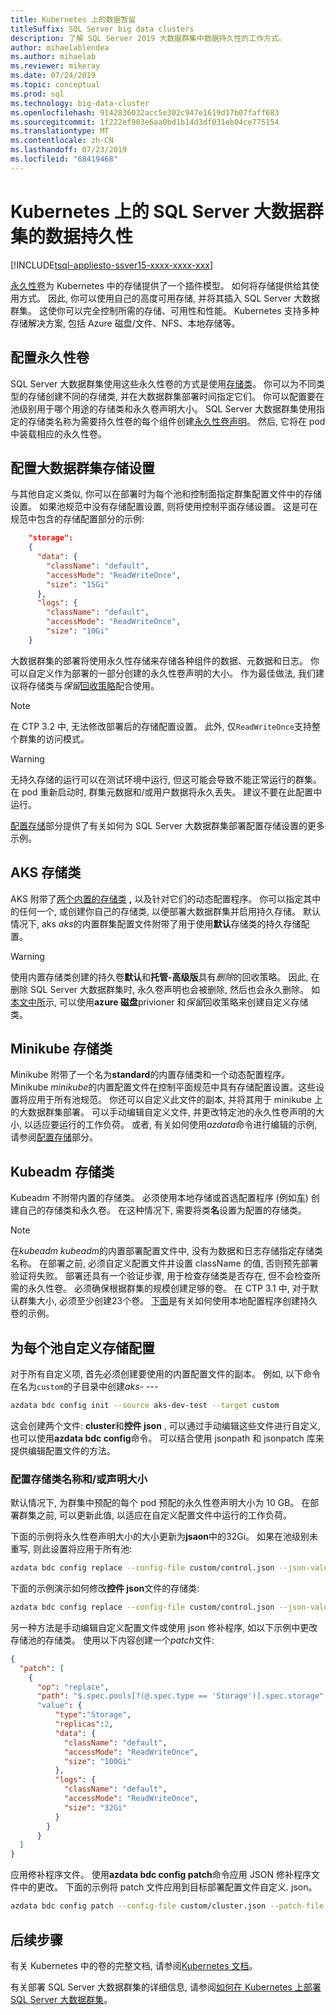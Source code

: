 ```yaml
---
title: Kubernetes 上的数据暂留
titleSuffix: SQL Server big data clusters
description: 了解 SQL Server 2019 大数据群集中数据持久性的工作方式。
author: mihaelablendea
ms.author: mihaelab
ms.reviewer: mikeray
ms.date: 07/24/2019
ms.topic: conceptual
ms.prod: sql
ms.technology: big-data-cluster
ms.openlocfilehash: 9142836032acc5e302c947e1619d17b07faff683
ms.sourcegitcommit: 1f222ef903e6aa0bd1b14d3df031eb04ce775154
ms.translationtype: MT
ms.contentlocale: zh-CN
ms.lasthandoff: 07/23/2019
ms.locfileid: "68419468"
---
```

# <a name="data-persistence-with-sql-server-big-data-cluster-on-kubernetes"></a>Kubernetes 上的 SQL Server 大数据群集的数据持久性

[!INCLUDE[tsql-appliesto-ssver15-xxxx-xxxx-xxx](../includes/tsql-appliesto-ssver15-xxxx-xxxx-xxx.md)]

[永久性卷](https://kubernetes.io/docs/concepts/storage/persistent-volumes/)为 Kubernetes 中的存储提供了一个插件模型。 如何将存储提供给其使用方式。 因此, 你可以使用自己的高度可用存储, 并将其插入 SQL Server 大数据群集。 这使你可以完全控制所需的存储、可用性和性能。 Kubernetes 支持多种存储解决方案, 包括 Azure 磁盘/文件、NFS、本地存储等。

## <a name="configure-persistent-volumes"></a>配置永久性卷

SQL Server 大数据群集使用这些永久性卷的方式是使用[存储类](https://kubernetes.io/docs/concepts/storage/storage-classes/)。 你可以为不同类型的存储创建不同的存储类, 并在大数据群集部署时间指定它们。 你可以配置要在池级别用于哪个用途的存储类和永久卷声明大小。 SQL Server 大数据群集使用指定的存储类名称为需要持久性卷的每个组件创建[永久性卷声明](https://kubernetes.io/docs/concepts/storage/persistent-volumes/#persistentvolumeclaims)。 然后, 它将在 pod 中装载相应的永久性卷。 

## <a name="configure-big-data-cluster-storage-settings"></a>配置大数据群集存储设置

与其他自定义类似, 你可以在部署时为每个池和控制面指定群集配置文件中的存储设置。 如果池规范中没有存储配置设置, 则将使用控制平面存储设置。 这是可在规范中包含的存储配置部分的示例:

```json
    "storage": 
    {
      "data": {
        "className": "default",
        "accessMode": "ReadWriteOnce",
        "size": "15Gi"
      },
      "logs": {
        "className": "default",
        "accessMode": "ReadWriteOnce",
        "size": "10Gi"
    }
```

大数据群集的部署将使用永久性存储来存储各种组件的数据、元数据和日志。 你可以自定义作为部署的一部分创建的永久性卷声明的大小。 作为最佳做法, 我们建议将存储类与*保留*[回收策略](https://kubernetes.io/docs/concepts/storage/storage-classes/#reclaim-policy)配合使用。

> [!NOTE]
> 在 CTP 3.2 中, 无法修改部署后的存储配置设置。 此外, 仅`ReadWriteOnce`支持整个群集的访问模式。

> [!WARNING]
> 无持久存储的运行可以在测试环境中运行, 但这可能会导致不能正常运行的群集。 在 pod 重新启动时, 群集元数据和/或用户数据将永久丢失。 建议不要在此配置中运行。 

[配置存储](#config-samples)部分提供了有关如何为 SQL Server 大数据群集部署配置存储设置的更多示例。

## <a name="aks-storage-classes"></a>AKS 存储类

AKS 附带了[两个内置的存储类](https://docs.microsoft.com/azure/aks/azure-disks-dynamic-pv) **,** 以及针对它们的动态配置程序。 你可以指定其中的任何一个, 或创建你自己的存储类, 以便部署大数据群集并启用持久存储。 默认情况下, aks *aks*的内置群集配置文件附带了用于使用**默认**存储类的持久存储配置。

> [!WARNING]
> 使用内置存储类创建的持久卷**默认**和**托管-高级版**具有*删除*的回收策略。 因此, 在删除 SQL Server 大数据群集时, 永久卷声明也会被删除, 然后也会永久删除。 如[本文中所](https://docs.microsoft.com/en-us/azure/aks/concepts-storage#storage-classes)示, 可以使用**azure 磁盘**privioner 和*保留*回收策略来创建自定义存储类。


## <a name="minikube-storage-class"></a>Minikube 存储类

Minikube 附带了一个名为**standard**的内置存储类和一个动态配置程序。 Minikube *minikube*的内置配置文件在控制平面规范中具有存储配置设置。这些设置将应用于所有池规范。 你还可以自定义此文件的副本, 并将其用于 minikube 上的大数据群集部署。 可以手动编辑自定义文件, 并更改特定池的永久性卷声明的大小, 以适应要运行的工作负荷。 或者, 有关如何使用*azdata*命令进行编辑的示例, 请参阅[配置存储](#config-samples)部分。

## <a name="kubeadm-storage-classes"></a>Kubeadm 存储类

Kubeadm 不附带内置的存储类。 必须使用本地存储或首选配置程序 (例如[车](https://github.com/rook/rook)) 创建自己的存储类和永久卷。 在这种情况下, 需要将类**名**设置为配置的存储类。 

> [!NOTE]
>  在*kubeadm kubeadm*的内置部署配置文件中, 没有为数据和日志存储指定存储类名称。 在部署之前, 必须自定义配置文件并设置 className 的值, 否则预先部署验证将失败。 部署还具有一个验证步骤, 用于检查存储类是否存在, 但不会检查所需的永久性卷。 必须确保根据群集的规模创建足够的卷。 在 CTP 3.1 中, 对于默认群集大小, 必须至少创建23个卷。 [下面](https://github.com/Microsoft/sql-server-samples/tree/master/samples/features/sql-big-data-cluster/deployment/kubeadm/ubuntu)是有关如何使用本地配置程序创建持久卷的示例。


## <a name="customize-storage-configurations-for-each-pool"></a>为每个池自定义存储配置

对于所有自定义项, 首先必须创建要使用的内置配置文件的副本。 例如, 以下命令在名为`custom`的子目录中创建*aks-* ---

```bash
azdata bdc config init --source aks-dev-test --target custom
```

这会创建两个文件: **cluster**和**控件 json** , 可以通过手动编辑这些文件进行自定义, 也可以使用**azdata bdc config**命令。 可以结合使用 jsonpath 和 jsonpatch 库来提供编辑配置文件的方法。


### <a id="config-samples"></a>配置存储类名称和/或声明大小

默认情况下, 为群集中预配的每个 pod 预配的永久性卷声明大小为 10 GB。 在部署群集之前, 可以更新此值, 以适应在自定义配置文件中运行的工作负荷。

下面的示例将永久性卷声明大小的大小更新为**jsaon**中的32Gi。 如果在池级别未重写, 则此设置将应用于所有池:

```bash
azdata bdc config replace --config-file custom/control.json --json-values "$.spec.storage.data.size=100Gi"
```

下面的示例演示如何修改**控件 json**文件的存储类:

```bash
azdata bdc config replace --config-file custom/control.json --json-values "$.spec.storage.data.className=<yourStorageClassName>"
```

另一种方法是手动编辑自定义配置文件或使用 json 修补程序, 如以下示例中更改存储池的存储类。 使用以下内容创建一个*patch*文件:

```json
{
  "patch": [
    {
      "op": "replace",
      "path": "$.spec.pools[?(@.spec.type == 'Storage')].spec.storage"
      "value": {
          "type":"Storage",
          "replicas":2,
          "data": {
            "className": "default",
            "accessMode": "ReadWriteOnce",
            "size": "100Gi"
          },
          "logs": {
            "className": "default",
            "accessMode": "ReadWriteOnce",
            "size": "32Gi"
          }
        }
      }
  ]
}
```

应用修补程序文件。 使用**azdata bdc config patch**命令应用 JSON 修补程序文件中的更改。 下面的示例将 patch 文件应用到目标部署配置文件自定义. json。

```bash
azdata bdc config patch --config-file custom/cluster.json --patch-file ./patch.json
```

## <a name="next-steps"></a>后续步骤

有关 Kubernetes 中的卷的完整文档, 请参阅[Kubernetes 文档](https://kubernetes.io/docs/concepts/storage/volumes/)。

有关部署 SQL Server 大数据群集的详细信息, 请参阅[如何在 Kubernetes 上部署 SQL Server 大数据群集](deployment-guidance.md)。

